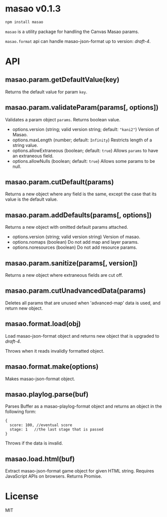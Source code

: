 # masao v0.1.3

```sh
npm install masao
```

`masao` is a utility package for handling the Canvas Masao params.

`masao.format` api can handle masao-json-format up to version: *draft-4*.

# API
## masao.param.getDefaultValue(key)
Returns the default value for param `key`.

## masao.param.validateParam(params[, options])
Validates a param object `params`. Returns boolean value.

* options.version (string; valid version string; default: `"kani2"`) Version of Masao.
* options.maxLength (number; default: `Infinity`) Restricts length of a string value.
* options.allowExtraneous (boolean; default: `true`) Allows `params` to have an extraneous field.
* options.allowNulls (boolean; default: `true`) Allows some params to be null.

## masao.param.cutDefault(params)
Returns a new object where any field is the same, except the case that its value is the default value.

## masao.param.addDefaults(params[, options])
Returns a new object with omitted default params attached.

* options.version (string; valid version string) Version of masao.
* options.nomaps (boolean) Do not add map and layer params.
* options.noresources (boolean) Do not add resource params.

## masao.param.sanitize(params[, version])
Returns a new object where extraneous fields are cut off.

## masao.param.cutUnadvancedData(params)
Deletes all params that are unused when 'advanced-map' data is used, and return new object.

## masao.format.load(obj)
Load masao-json-format object and returns new object that is upgraded to *draft-4*.

Throws when it reads invalidly formatted object.

## masao.format.make(options)
Makes masao-json-format object.

## masao.playlog.parse(buf)
Parses Buffer as a masao-playlog-format object and returns an object in the following form:

    {
      score: 100, //eventual score
      stage: 1   //the last stage that is passed
    }

Throws if the data is invalid.

## masao.load.html(buf)
Extract masao-json-format game object for given HTML string.
Requires JavaScript APIs on browsers.
Returns Promise.

# License
MIT
